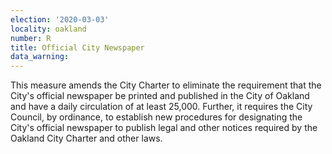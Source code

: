 ```yaml
---
election: '2020-03-03'
locality: oakland
number: R
title: Official City Newspaper
data_warning: 
---
```

This measure amends the City Charter to eliminate the requirement that the City's official newspaper be printed and published in the City of Oakland and have a daily circulation of at least 25,000. Further, it requires the City Council, by ordinance, to establish new procedures for designating the City's official newspaper to publish legal and other notices required by the Oakland City Charter and other laws.
